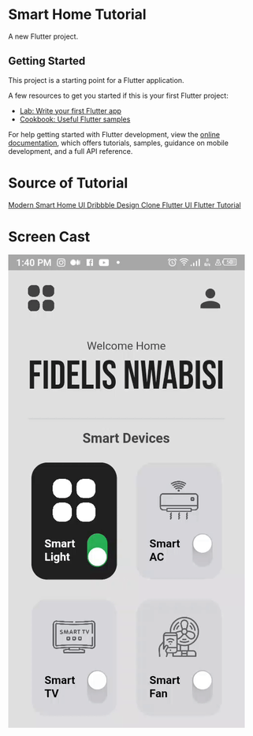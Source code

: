# Smart Home Tutorial

A new Flutter project.

## Getting Started

This project is a starting point for a Flutter application.

A few resources to get you started if this is your first Flutter project:

- [Lab: Write your first Flutter app](https://docs.flutter.dev/get-started/codelab)
- [Cookbook: Useful Flutter samples](https://docs.flutter.dev/cookbook)

For help getting started with Flutter development, view the
[online documentation](https://docs.flutter.dev/), which offers tutorials,
samples, guidance on mobile development, and a full API reference.

# Source of Tutorial

[Modern Smart Home UI Dribbble Design Clone Flutter UI Flutter Tutorial](https://www.youtube.com/watch?v=TE9TtMqHf8A)

# Screen Cast
![Alt text](assets/screencast/homescreen.gif)